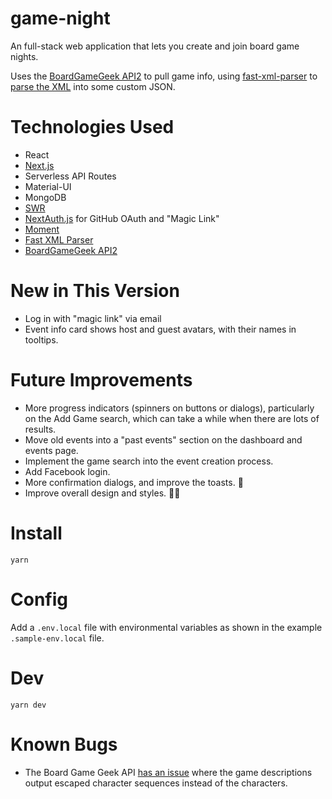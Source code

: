 # game-night

An full-stack web application that lets you create and join board game nights.

Uses the [BoardGameGeek API2](https://boardgamegeek.com/wiki/page/BGG_XML_API2) to pull game info, using [fast-xml-parser](https://www.npmjs.com/package/fast-xml-parser) to [parse the XML](https://github.com/claudiorivera/game-night/tree/master/client/src/lib) into some custom JSON.

# Technologies Used

- React
- [Next.js](https://nextjs.org)
- Serverless API Routes
- Material-UI
- MongoDB
- [SWR](https://swr.vercel.app)
- [NextAuth.js](https://next-auth.js.org) for GitHub OAuth and "Magic Link"
- [Moment](https://momentjs.com)
- [Fast XML Parser](https://github.com/NaturalIntelligence/fast-xml-parser)
- [BoardGameGeek API2](https://boardgamegeek.com/wiki/page/BGG_XML_API2)

# New in This Version

- Log in with "magic link" via email
- Event info card shows host and guest avatars, with their names in tooltips.

# Future Improvements

- More progress indicators (spinners on buttons or dialogs), particularly on the Add Game search, which can take a while when there are lots of results.
- Move old events into a "past events" section on the dashboard and events page.
- Implement the game search into the event creation process.
- Add Facebook login.
- More confirmation dialogs, and improve the toasts. 🍞
- Improve overall design and styles. 💅🏼

# Install

`yarn`

# Config

Add a `.env.local` file with environmental variables as shown in the example `.sample-env.local` file.

# Dev

`yarn dev`

# Known Bugs

- The Board Game Geek API [has an issue](https://boardgamegeek.com/wiki/page/XML_API_Enhancements#) where the game descriptions output escaped character sequences instead of the characters.
